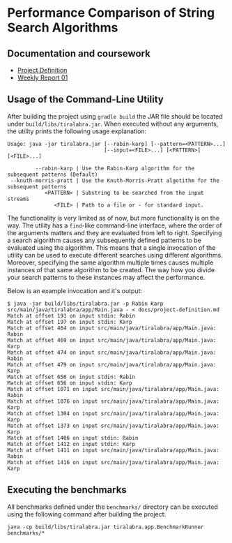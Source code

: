 # Performance Comparison of String Search Algorithms

## Documentation and coursework

 - [Project Definition](docs/project-definition.md)
 - [Weekly Report 01](docs/weekly-report-01.md)

## Usage of the Command-Line Utility

After building the project using `gradle build` the JAR file should be located under `build/libs/tiralabra.jar`.
When executed without any arguments, the utility prints the following usage explanation:

```
Usage: java -jar tiralabra.jar [--rabin-karp] [--pattern=<PATTERN>...]
                               [--input=<FILE>...] [<PATTERN>] [<FILE>...]

         --rabin-karp | Use the Rabin-Karp algorithm for the subsequent patterns (Default)
 --knuth-morris-pratt | Use the Knuth-Morris-Pratt algotithm for the subsequent patterns
            <PATTERN> | Substring to be searched from the input streams
               <FILE> | Path to a file or - for standard input.
```

The functionality is very limited as of now, but more functionality is on the way.
The utility has a `find`-like command-line interface, where the order of the arguments matters
and they are evaluated from left to right. Specifying a search algorithm causes any subsequently
defined patterns to be evaluated using the algorithm. This means that a single invocation of the
utility can be used to execute different searches using different algorithms. Moreover, specifying
the same algorithm multiple times causes multiple instances of that same algorithm to be created.
The way how you divide your search patterns to these instances may affect the performance.

Below is an example invocation and it's output:

```
$ java -jar build/libs/tiralabra.jar -p Rabin Karp src/main/java/tiralabra/app/Main.java - < docs/project-definition.md
Match at offset 191 on input stdin: Rabin
Match at offset 197 on input stdin: Karp
Match at offset 464 on input src/main/java/tiralabra/app/Main.java: Rabin
Match at offset 469 on input src/main/java/tiralabra/app/Main.java: Karp
Match at offset 474 on input src/main/java/tiralabra/app/Main.java: Rabin
Match at offset 479 on input src/main/java/tiralabra/app/Main.java: Karp
Match at offset 650 on input stdin: Rabin
Match at offset 656 on input stdin: Karp
Match at offset 1071 on input src/main/java/tiralabra/app/Main.java: Rabin
Match at offset 1076 on input src/main/java/tiralabra/app/Main.java: Karp
Match at offset 1304 on input src/main/java/tiralabra/app/Main.java: Karp
Match at offset 1373 on input src/main/java/tiralabra/app/Main.java: Karp
Match at offset 1406 on input stdin: Rabin
Match at offset 1412 on input stdin: Karp
Match at offset 1411 on input src/main/java/tiralabra/app/Main.java: Rabin
Match at offset 1416 on input src/main/java/tiralabra/app/Main.java: Karp
```

## Executing the benchmarks

All benchmarks defined under the `benchmarks/` directory can be executed using the
following command after building the project:

```
java -cp build/libs/tiralabra.jar tiralabra.app.BenchmarkRunner benchmarks/*
```
